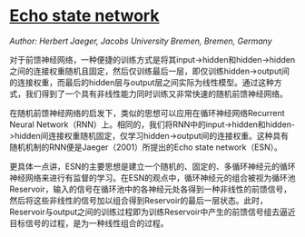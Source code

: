 # [Echo state network](http://www.scholarpedia.org/article/Echo_state_network)

_Author: Herbert Jaeger, Jacobs University Bremen, Bremen, Germany_

对于前馈神经网络，一种便捷的训练方式是将其input->hidden和hidden->hidden之间的连接权重随机且固定，然后仅训练最后一层，即仅训练hidden->output间的连接权重，而最后的hidden层与output层之间实际为线性模型。通过这种方式，我们得到了一个具有非线性能力同时训练又非常快速的随机前馈神经网络。

在随机前馈神经网络的启发下，类似的思想可以应用在循环神经网络Recurrent Neural Network（RNN）上。相同的，我们将RNN中的input->hidden和hidden->hidden间连接权重随机固定，仅学习hidden->output间的连接权重。这种具有随机机制的RNN便是Jaeger（2001）所提出的Echo state network（ESN）。

更具体一点讲，ESN的主要思想是建立一个随机的、固定的、多循环神经元的循环神经网络来进行有监督的学习。在ESN的观点中，循环神经元的组合被视为循环池Reservoir，输入的信号在循环池中的各神经元处各得到一种非线性的前馈信号，然后将这些非线性的信号加以组合得到Reservoir的最后一层状态。此时，Reservoir与output之间的训练过程即为训练Reservoir中产生的前馈信号组去逼近目标信号的过程，是为一种线性组合的过程。

